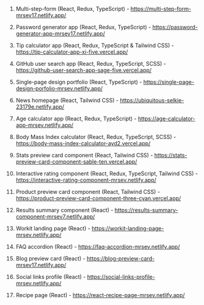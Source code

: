 1. Multi-step-form (React, Redux, TypeScript) - https://multi-step-form-mrsev17.netlify.app/

2. Password generator app (React, Redux, TypeScript) - https://password-generator-app-mrsev17.netlify.app/

3. Tip calculator app (React, Redux, TypeScript & Tailwind CSS) - https://tip-calculator-app-xi-five.vercel.app/

4. GitHub user search app (React, Redux, TypeScript, SCSS) - https://github-user-search-app-sage-five.vercel.app/

5. Single-page design portfolio (React, TypeScript) - https://single-page-design-porfolio-mrsev.netlify.app/

6. News homepage (React, Tailwind CSS) - https://ubiquitous-selkie-23179e.netlify.app/

7. Age calculator app (React, Redux, TypeScript) - https://age-calculator-app-mrsev.netlify.app/

8. Body Mass Index calculator (React, Redux, TypeScript, SCSS) - https://body-mass-index-calculator-ayd2.vercel.app/

9. Stats preview card component (React, Tailwind CSS) - https://stats-preview-card-component-sable-ten.vercel.app/

10. Interactive rating component (React, Redux, TypeScript, Tailwind CSS) - https://interactive-rating-component-mrsev.netlify.app/

11. Product preview card component (React, Tailwind CSS) - https://product-preview-card-component-three-cyan.vercel.app/

12. Results summary component (React) - https://results-summary-component-mrsev7.netlify.app/

13. Workit landing page (React) - https://workit-landing-page-mrsev.netlify.app/

14. FAQ accordion (React) - https://faq-accordion-mrsev.netlify.app/

15. Blog preview card (React) - https://blog-preview-card-mrsev17.netlify.app/

16. Social links profile (React) - https://social-links-profile-mrsev.netlify.app/

17. Recipe page (React) - https://react-recipe-page-mrsev.netlify.app/
